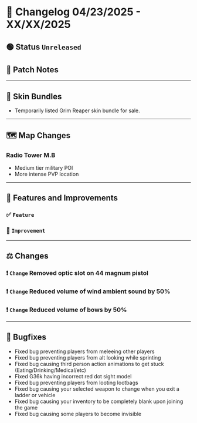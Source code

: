 # 📑 Changelog 04/23/2025 - XX/XX/2025

## 🟢 Status `Unreleased`

## 💬 Patch Notes

________

## 🌟 Skin Bundles
- Temporarily listed Grim Reaper skin bundle for sale.

________

## 🗺️ Map Changes

### Radio Tower M.B
- Medium tier military POI
- More intense PVP location

________

## 📢 Features and Improvements

### ✅ `Feature`

### 🔼 `Improvement` 

________

## ⚖️ Changes

### ❗ `Change` Removed optic slot on 44 magnum pistol

### ❗ `Change` Reduced volume of wind ambient sound by 50%

### ❗ `Change` Reduced volume of bows by 50%
________

## 🐛 Bugfixes
- Fixed bug preventing players from meleeing other players
- Fixed bug preventing players from alt looking while sprinting
- Fixed bug causing third person action animations to get stuck (Eating/Drinking/Medical/etc)
- Fixed G36k having incorrect red dot sight model
- Fixed bug preventing players from looting lootbags
- Fixed bug causing your selected weapon to change when you exit a ladder or vehicle
- Fixed bug causing your inventory to be completely blank upon joining the game
- Fixed bug causing some players to become invisible
